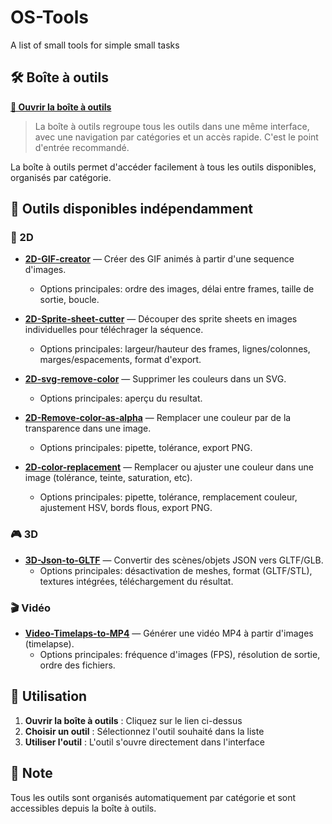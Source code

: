 # OS-Tools
A list of small tools for simple small tasks

## 🛠️ Boîte à outils

**[🎯 Ouvrir la boîte à outils](https://oliviersud.github.io/OS-Tools/boite%20à%20outils.html)**

> La boîte à outils regroupe tous les outils dans une même interface, avec une navigation par catégories et un accès rapide. C'est le point d'entrée recommandé.

La boîte à outils permet d'accéder facilement à tous les outils disponibles, organisés par catégorie.

## 📁 Outils disponibles indépendamment

### 🎨 2D
- **[2D-GIF-creator](https://oliviersud.github.io/OS-Tools/Outils/2D-GIF-creator.html)** — Créer des GIF animés à partir d'une sequence d'images.
  - Options principales: ordre des images, délai entre frames, taille de sortie, boucle.

- **[2D-Sprite-sheet-cutter](https://oliviersud.github.io/OS-Tools/Outils/2D-Sprite-sheet-cutter.html)** — Découper des sprite sheets en images individuelles pour téléchrager la séquence.
  - Options principales: largeur/hauteur des frames, lignes/colonnes, marges/espacements, format d'export.

- **[2D-svg-remove-color](https://oliviersud.github.io/OS-Tools/Outils/2D-svg-remove-color.html)** — Supprimer les couleurs dans un SVG.
  - Options principales: aperçu du resultat.

- **[2D-Remove-color-as-alpha](https://oliviersud.github.io/OS-Tools/Outils/2D-Remove-color-as-alpha.html)** — Remplacer une couleur par de la transparence dans une image.
  - Options principales: pipette, tolérance, export PNG.

- **[2D-color-replacement](https://oliviersud.github.io/OS-Tools/Outils/2D-color-replacement.html)** — Remplacer ou ajuster une couleur dans une image (tolérance, teinte, saturation, etc).
  - Options principales: pipette, tolérance, remplacement couleur, ajustement HSV, bords flous, export PNG.

### 🎮 3D
- **[3D-Json-to-GLTF](https://oliviersud.github.io/OS-Tools/Outils/3D-Json-to-GLTF.html)** — Convertir des scènes/objets JSON vers GLTF/GLB.
  - Options principales: désactivation de meshes, format (GLTF/STL), textures intégrées, téléchargement du résultat.

### 🎬 Vidéo
- **[Video-Timelaps-to-MP4](https://oliviersud.github.io/OS-Tools/Outils/Video-Timelaps-to-MP4.html)** — Générer une vidéo MP4 à partir d'images (timelapse).
  - Options principales: fréquence d'images (FPS), résolution de sortie, ordre des fichiers.

## 🚀 Utilisation

1. **Ouvrir la boîte à outils** : Cliquez sur le lien ci-dessus
2. **Choisir un outil** : Sélectionnez l'outil souhaité dans la liste
3. **Utiliser l'outil** : L'outil s'ouvre directement dans l'interface

## 📝 Note

Tous les outils sont organisés automatiquement par catégorie et sont accessibles depuis la boîte à outils.

